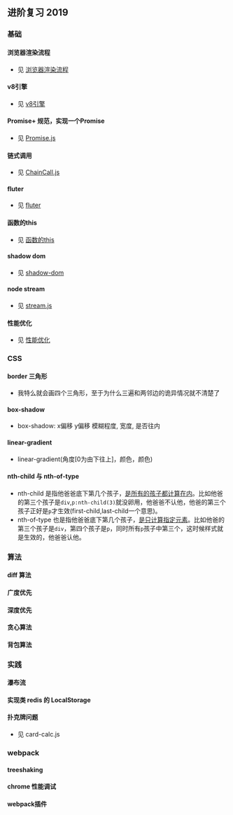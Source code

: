 ## 进阶复习 2019

### 基础

#### 浏览器渲染流程
- 见 [浏览器渲染流程](./file/浏览器渲染流程.md)

#### v8引擎
- 见 [v8引擎](./file/v8引擎.md)

#### Promise+ 规范，实现一个Promise
- 见 [Promise.js](./file/Promise.js)

#### 链式调用
- 见 [ChainCall.js](./file/ChainCall.js)

#### fluter
- 见 [fluter](./file/fluter.md)

#### 函数的this
- 见 [函数的this](./file/函数的this.md)

#### shadow dom
- 见 [shadow-dom](./file/shadow-dom.md)

#### node stream
- 见 [stream.js](./file/stream.js)

#### 性能优化
- 见 [性能优化](./file/性能优化.md)

### CSS

#### border 三角形
- 我特么就会画四个三角形，至于为什么三遍和两邻边的诡异情况就不清楚了

#### box-shadow
- box-shadow: x偏移 y偏移 模糊程度, 宽度, 是否往内

#### linear-gradient
- linear-gradient(角度[0为由下往上]，颜色，颜色)

#### nth-child 与 nth-of-type
- nth-child 是指他爸爸底下第几个孩子，<u>是所有的孩子都计算在内</u>。比如他爸的第三个孩子是`div`,`p:nth-child(3)`就没卵用，他爸爸不认他，他爸的第三个孩子正好是`p`才生效(first-child,last-child一个意思)。
- nth-of-type 也是指他爸爸底下第几个孩子，<u>是只计算指定元素</u>。比如他爸的第三个孩子是`div`，第四个孩子是`p`，同时所有`p`孩子中第三个，这时候样式就是生效的，他爸爸认他。


### 算法

#### diff 算法

#### 广度优先

#### 深度优先

#### 贪心算法

#### 背包算法

### 实践

#### 瀑布流

#### 实现类 redis 的 LocalStorage 

#### 扑克牌问题
- 见 card-calc.js

### webpack

#### treeshaking

#### chrome 性能调试

#### webpack插件